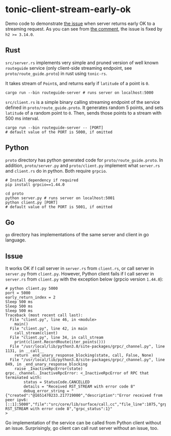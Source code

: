 # tonic-client-stream-early-ok

Demo code to demonstrate [the issue](https://github.com/hyperium/tonic/issues/992) 
when server returns early OK to a streaming request. As you can see
from [the comment](https://github.com/hyperium/tonic/issues/992#issuecomment-1216973973),
the issue is fixed by `h2 >= 3.14.0`.

## Rust

`src/server.rs` implements
very simple and pruned version of well known `routeguide`
service (only client-side streaming endpoint, 
see `proto/route_guide.proto`) in rust using `tonic-rs`.

It takes stream of `Point`s, and returns early if `latitude` 
of a point is `0`.

```shell
cargo run --bin routeguide-server # runs server on localhost:5000
```

`src/client.rs` is a simple binary calling streaming endpoint 
of the service defined in `proto/route_guide.proto`. It generates
random 5 points, and sets `latitude` of a random point to `0`. 
Then, sends those points to a stream with 500 ms interval.

```shell
cargo run --bin routeguide-server -- [PORT]
# default value of the PORT is 5000, if omitted
```

## Python

`proto` directory has python generated code for `proto/route_guide.proto`.
In addition, `proto/server.py` and `proto/client.py` implement 
what `server.rs` and `client.rs` do in python. Both require `grpcio`. 

```shell
# Install dependency if required
pip install grpcio==1.44.0

cd proto
python server.py # runs server on localhost:5001
python client.py [PORT]
# default value of the PORT is 5001, if omitted
```

## Go

`go` directory has implementations of the same server and client in go language.

## Issue

It works OK if I call server in `server.rs` from `client.rs`, or call 
server in `server.py` from `client.py`. However, Python client fails 
if I call server in `server.rs` from `client.py` with the exception below 
(grpcio version `1.44.0`):

```shell
# python client.py 5000
port = 5000
early_return_index = 2
Sleep 500 ms
Sleep 500 ms
Sleep 500 ms
Traceback (most recent call last):
  File "client.py", line 46, in <module>
    main()
  File "client.py", line 42, in main
    call_stream(client)
  File "client.py", line 34, in call_stream
    print(client.RecordRoute(iter_points()))
  File "/usr/local/lib/python3.8/site-packages/grpc/_channel.py", line 1131, in __call__
    return _end_unary_response_blocking(state, call, False, None)
  File "/usr/local/lib/python3.8/site-packages/grpc/_channel.py", line 849, in _end_unary_response_blocking
    raise _InactiveRpcError(state)
grpc._channel._InactiveRpcError: <_InactiveRpcError of RPC that terminated with:
        status = StatusCode.CANCELLED
        details = "Received RST_STREAM with error code 8"
        debug_error_string = "{"created":"@1651470233.217719000","description":"Error received from peer ipv6:[::1]:5000","file":"src/core/lib/surface/call.cc","file_line":1075,"grpc_message":"Received RST_STREAM with error code 8","grpc_status":1}"
>
```

Go implementation of the service can be called from Python client without an issue. Surprisingly, 
go client can call rust server without an issue, too.